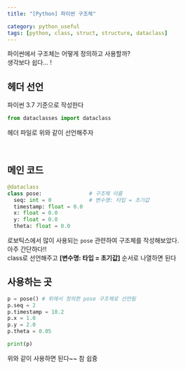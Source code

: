 ```yaml
---
title: "[Python] 파이썬 구조체"

category: python_useful
tags: [python, class, struct, structure, dataclass]
---
```


파이썬에서 구조체는 어떻게 정의하고 사용할까? <br/>
생각보다 쉽다... ! <br/>


## 헤더 선언

파이썬 3.7 기준으로 작성한다 <br/>

~~~python
from dataclasses import dataclass
~~~

헤더 파일로 위와 같이 선언해주자

<br/>

## 메인 코드

~~~python
@dataclass
class pose:               # 구조체 이름
  seq: int = 0            # 변수명: 타입 = 초기값
  timestamp: float = 0.0
  x: float = 0.0
  y: float = 0.0
  theta: float = 0.0
~~~

로보틱스에서 많이 사용되는 `pose` 관련하여 구조체를 작성해보았다. <br/>
아주 간단하다!! <br/>
class로 선언해주고 **[변수명: 타입 = 초기값]** 순서로 나열하면 된다


## 사용하는 곳

~~~python
p = pose() # 위에서 정의한 pose 구조체로 선언됨
p.seq = 2
p.timestamp = 10.2
p.x = 1.0
p.y = 2.0
p.theta = 0.05

print(p)
~~~

위와 같이 사용하면 된다~~ 참 쉽즁
